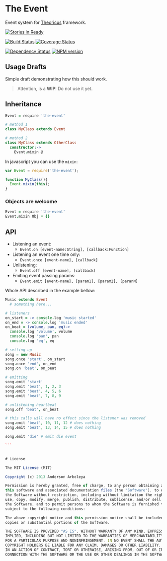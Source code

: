 # The Event

Event system for [Theoricus](https://github.com/theoricus/theoricus) framework.

[![Stories in Ready](https://badge.waffle.io/theoricus/the-event.png)](http://waffle.io/theoricus/the-event)  

[![Build Status](https://travis-ci.org/theoricus/the-event.png?branch=master)](https://travis-ci.org/theoricus/the-event) [![Coverage Status](https://coveralls.io/repos/theoricus/the-event/badge.png)](https://coveralls.io/r/theoricus/the-event)

[![Dependency Status](https://gemnasium.com/theoricus/the-event.png)](https://gemnasium.com/theoricus/the-event) [![NPM version](https://badge.fury.io/js/the-event.png)](http://badge.fury.io/js/the-event)

## Usage Drafts

Simple draft demonstrating how this should work.

> Attention, is a **WIP**! Do not use it yet.

## Inheritance

````coffeescript
Event = require 'the-event'

# method 1
class MyClass extends Event

# method 2
class MyClass extends OtherClass
  constructor:->
    Event.mixin @
````

In javascript you can use the `mixin`:

````javascript
var Event = require('the-event');

function MyClass(){
  Event.mixin(this);
} 
````

### Objects are welcome

````coffeescript
Event = require 'the-event'
Event.mixin Obj = {}
````

## API

 - Listening an event:
   - `Event.on [event-name:String], [callback:Function]`
 - Listening an event one time only:
   - `Event.once [event-name], [callback]`
 - Unlistening:
   - `Event.off [event-name], [callback]`
 - Emiting event passing params:
   - `Event.emit [event-name], [param1], [param2], [paranN]`

Whole API described in the example bellow:

````coffeescript
Music extends Event
  # something here...

# listeners
on_start = -> console.log 'music started'
on_end = -> console.log 'music ended'
on_beat = (volume, pan, eq)->
  console.log 'volume', volume
  console.log 'pan', pan
  console.log 'eq', eq

# setting up
song = new Music
song.once 'start', on_start
song.once 'end', on_end
song.on 'beat', on_beat

# emitting
song.emit 'start'
song.emit 'beat', 1, 2, 3
song.emit 'beat', 4, 5, 6
song.emit 'beat', 7, 8, 9

# unlistening heartbeat
song.off 'beat', on_beat

# this calls will have no effect since the listener was removed
song.emit 'beat', 10, 11, 12 # does nothing
song.emit 'beat', 13, 14, 15 # does nothing

song.emit 'die' # emit die event

```


# License

The MIT License (MIT)

Copyright (c) 2013 Anderson Arboleya

Permission is hereby granted, free of charge, to any person obtaining a copy of
this software and associated documentation files (the "Software"), to deal in
the Software without restriction, including without limitation the rights to
use, copy, modify, merge, publish, distribute, sublicense, and/or sell copies of
the Software, and to permit persons to whom the Software is furnished to do so,
subject to the following conditions:

The above copyright notice and this permission notice shall be included in all
copies or substantial portions of the Software.

THE SOFTWARE IS PROVIDED "AS IS", WITHOUT WARRANTY OF ANY KIND, EXPRESS OR
IMPLIED, INCLUDING BUT NOT LIMITED TO THE WARRANTIES OF MERCHANTABILITY, FITNESS
FOR A PARTICULAR PURPOSE AND NONINFRINGEMENT. IN NO EVENT SHALL THE AUTHORS OR
COPYRIGHT HOLDERS BE LIABLE FOR ANY CLAIM, DAMAGES OR OTHER LIABILITY, WHETHER
IN AN ACTION OF CONTRACT, TORT OR OTHERWISE, ARISING FROM, OUT OF OR IN
CONNECTION WITH THE SOFTWARE OR THE USE OR OTHER DEALINGS IN THE SOFTWARE.